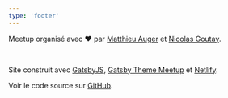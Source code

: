 ```yaml
---
type: 'footer'
---
```


Meetup organisé avec ️️❤️ par [Matthieu Auger](https://twitter.com/matthieuauger) et [Nicolas Goutay](https://twitter.com/phacks).

<br />

Site construit avec [GatsbyJS](https://gatsbyjs.org), [Gatsby Theme Meetup](https://github.com/matthieuauger/gatsby-theme-meetup) et [Netlify](https://netlify.com).

Voir le code source sur [GitHub](https://github.com/jamstack-paris/jamstack.paris).
